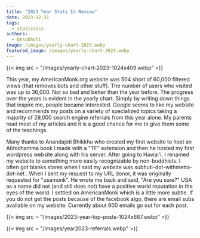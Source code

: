 ```yaml
---
title: "2023 Year Stats In Review"
date: 2023-12-31
tags: 
  - statistics
authors: 
  - bksubhuti
image: /images/yearly-chart-2023.webp
featured_image: /images/yearly-chart-2023.webp
---
```


{{< img src = "/images/yearly-chart-2023-1024x409.webp" >}}

This year, my AmericanMonk.org website was 504 short of 60,000 filtered views (that removes bots and other stuff). The number of users who visited was up to 36,000. Not so bad and better than the year before. The progress over the years is evident in the yearly chart. Simply by writing down things that inspire me, people became interested. Google seems to like my website and recommends my posts on a variety of specialized topics taking a majority of 29,000 search engine referrals from this year alone. My parents read most of my articles and it is a good chance for me to give them some of the teachings.

Many thanks to Anandajoti Bhikkhu who created my first website to host an Abhidhamma book I made with a "TF" extension and then he hosted my first wordpress website along with his server. After going to Hawai'i, I renamed my website to something more easily recognizable by non-buddhists. I often got blanks stares when I said my website was subhuti-dot-withmetta-dot-net . When I sent my request to my URL donor, it was originally requested for "usamonk". He wrote me back and said, "Are you sure?" USA as a name did not (and still does not) have a positive world reputation in the eyes of the world. I settled on AmericanMonk which is a little more subtle. If you do not get the posts because of the facebook algo, there are email subs available on my website. Currently about 600 emails go out for each post.

{{< img src = "/images/2023-year-top-posts-1024x667.webp" >}}

{{< img src = "/images/year2023-referrals.webp" >}}
